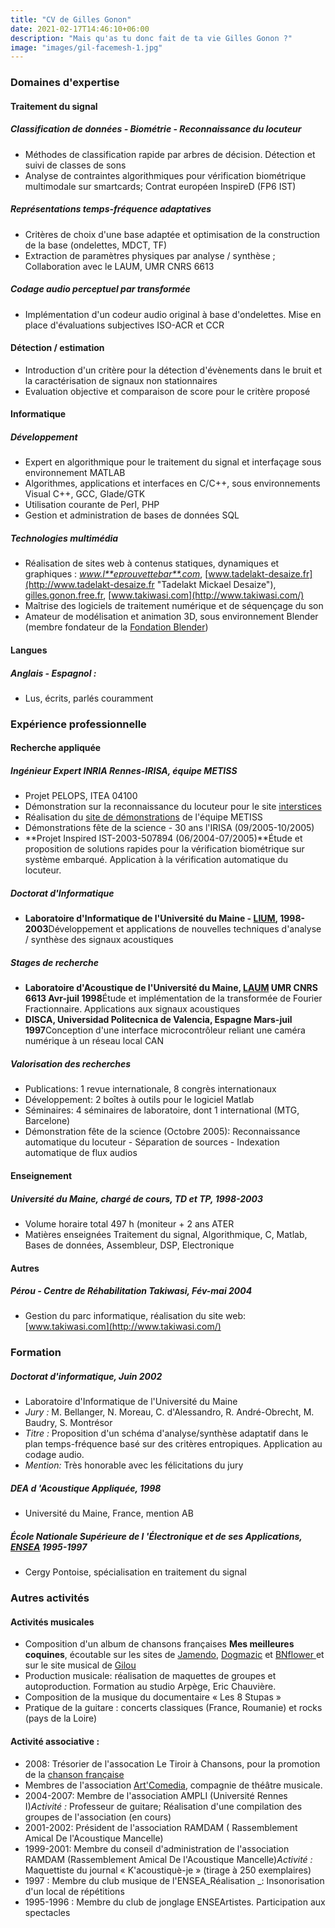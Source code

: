 ```yaml
---
title: "CV de Gilles Gonon"
date: 2021-02-17T14:46:10+06:00
description: "Mais qu'as tu donc fait de ta vie Gilles Gonon ?"
image: "images/gil-facemesh-1.jpg"
---
```


### Domaines d'expertise

#### Traitement du signal

##### Classification de données - Biométrie - Reconnaissance du locuteur

*   Méthodes de classification rapide par arbres de décision. Détection et suivi de classes de sons
*   Analyse de contraintes algorithmiques pour vérification biométrique multimodale sur smartcards; Contrat européen InspireD (FP6 IST)

##### Représentations temps-fréquence adaptatives

*   Critères de choix d'une base adaptée et optimisation de la construction de la base (ondelettes, MDCT, TF)
*   Extraction de paramètres physiques par analyse / synthèse ; Collaboration avec le LAUM, UMR CNRS 6613

##### Codage audio perceptuel par transformée

*   Implémentation d'un codeur audio original à base d'ondelettes. Mise en place d'évaluations subjectives ISO-ACR et CCR

#### Détection / estimation

*   Introduction d'un critère pour la détection d'évènements dans le bruit et la caractérisation de signaux non stationnaires
*   Evaluation objective et comparaison de score pour le critère proposé

#### Informatique

##### Développement

*   Expert en algorithmique pour le traitement du signal et interfaçage sous environnement MATLAB
*   Algorithmes, applications et interfaces en C/C++, sous environnements Visual C++, GCC, Glade/GTK
*   Utilisation courante de Perl, PHP
*   Gestion et administration de bases de données SQL

##### Technologies multimédia

*   Réalisation de sites web à contenus statiques, dynamiques et graphiques : [<cite>www.l**eprouvettebar**.com</cite>](http://www.leprouvettebar.com "Bar l"), [www.tadelakt-desaize.fr](http://www.tadelakt-desaize.fr "Tadelakt Mickael Desaize"),  [gilles.gonon.free.fr](http://gilles.gonon.free.fr/undefined), [www.takiwasi.com](http://www.takiwasi.com/)
*   Maîtrise des logiciels de traitement numérique et de séquençage du son
*   Amateur de modélisation et animation 3D, sous environnement Blender (membre fondateur de la [Fondation Blender](http://www.blender.org/))

#### Langues

##### Anglais - Espagnol :

*   Lus, écrits, parlés couramment
<a name="experience"></a>

### Expérience professionnelle

<div>

#### Recherche appliquée

##### Ingénieur Expert INRIA Rennes-IRISA, équipe METISS

*   Projet PELOPS, ITEA 04100
*   Démonstration sur la reconnaissance du locuteur pour le site [interstices](http://interstices.info/)
*   Réalisation du [site de démonstrations](http://metiss-demo.irisa.fr/) de l'équipe METISS
*   Démonstrations fête de la science - 30 ans l'IRISA (09/2005-10/2005)
*   **Projet Inspired IST-2003-507894 (06/2004-07/2005)**Étude et proposition de solutions rapides pour la vérification biométrique sur système embarqué. Application à la vérification automatique du locuteur.

##### Doctorat d'Informatique

*   **Laboratoire d'Informatique de l'Université du Maine - [LIUM](http://www-lium.univ-lemans.fr/ "LIUM"), 1998-2003**Développement et applications de nouvelles techniques d'analyse / synthèse des signaux acoustiques

##### Stages de recherche

*   **Laboratoire d'Acoustique de l'Université du Maine, [LAUM](http://laum.univ-lemans.fr/ "LAUM") UMR CNRS 6613 Avr-juil 1998**Étude et implémentation de la transformée de Fourier Fractionnaire. Applications aux signaux acoustiques
*   **DISCA, Universidad Politecnica de Valencia, Espagne Mars-juil 1997**Conception d'une interface microcontrôleur reliant une caméra numérique à un réseau local CAN

##### Valorisation des recherches

*   Publications: 1 revue internationale, 8 congrès internationaux
*   Développement: 2 boîtes à outils pour le logiciel Matlab
*   Séminaires: 4 séminaires de laboratoire, dont 1 international (MTG, Barcelone)
*   Démonstration fête de la science (Octobre 2005): Reconnaissance automatique du locuteur - Séparation de sources - Indexation automatique de flux audios

#### Enseignement

##### Université du Maine, chargé de cours, TD et TP, 1998-2003

*   Volume horaire total 497 h (moniteur + 2 ans ATER
*   Matières enseignées Traitement du signal, Algorithmique, C, Matlab, Bases de données, Assembleur, DSP, Electronique

#### Autres

##### Pérou - Centre de Réhabilitation Takiwasi, Fév-mai 2004

*   Gestion du parc informatique, réalisation du site web: [www.takiwasi.com](http://www.takiwasi.com/)
</div>
<a name="formation"></a>

### Formation

<div>

##### Doctorat d'informatique, Juin 2002

*   Laboratoire d'Informatique de l'Université du Maine
*   _Jury :_ M. Bellanger, N. Moreau, C. d'Alessandro, R. André-Obrecht, M. Baudry, S. Montrésor
*   _Titre :_ Proposition d'un schéma d'analyse/synthèse adaptatif dans le plan temps-fréquence basé sur des critères entropiques. Application au codage audio.
*   _Mention:_ Très honorable avec les félicitations du jury

##### DEA d 'Acoustique Appliquée, 1998

*   Université du Maine, France, mention AB

##### École Nationale Supérieure de l 'Électronique et de ses Applications, [ENSEA](http://www.ensea.fr/) 1995-1997

*   Cergy Pontoise, spécialisation en traitement du signal
</div>
<a name="autres"></a>

### Autres activités

<div>

#### Activités musicales

*   Composition d'un album de chansons françaises **Mes meilleures coquines**, écoutable sur les sites de [Jamendo](http://www.jamendo.com/fr/album/4005/), [Dogmazic](http://www.dogmazic.net/static.php?op=musiqueIndex.php&npds=-1&group=Gilou) et [BNflower ](http://bnflower.com/beta/page_perso_flower-488.html)et sur le site musical de [Gilou](http://gil.69.free.fr/ "Site musical de Gilou")
*   Production musicale: réalisation de maquettes de groupes et autoproduction. Formation au studio Arpège, Eric Chauvière.
*   Composition de la musique du documentaire « Les 8 Stupas »
*   Pratique de la guitare : concerts classiques (France, Roumanie) et rocks (pays de la Loire)

#### Activité associative :

*   2008: Trésorier de l'assocation Le Tiroir à Chansons, pour la promotion de la [chanson française](http://www.myspace.com/zeromuda)
*   Membres de l'association [Art'Comedia](http://www.artcomedia.fr/), compagnie de théâtre musicale.
*   2004-2007: Membre de l'association AMPLI (Université Rennes I)_Activité :_ Professeur de guitare; Réalisation d'une compilation des groupes de l'association (en cours)
*   2001-2002: Président de l'association RAMDAM ( Rassemblement Amical De l'Acoustique Mancelle)
*   1999-2001: Membre du conseil d'administration de l'association RAMDAM (Rassemblement Amical De l'Acoustique Mancelle)_Activité :_ Maquettiste du journal « K'acoustiquè-je » (tirage à 250 exemplaires)
*   1997 : Membre du club musique de l'ENSEA_Réalisation _: Insonorisation d'un local de répétitions
*   1995-1996 : Membre du club de jonglage ENSEArtistes. Participation aux spectacles
</div>